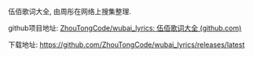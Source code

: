 伍佰歌词大全, 由周彤在网络上搜集整理.

github项目地址: [ZhouTongCode/wubai_lyrics: 伍佰歌词大全 (github.com)](https://github.com/ZhouTongCode/wubai_lyrics)

下载地址: https://github.com/ZhouTongCode/wubai_lyrics/releases/latest